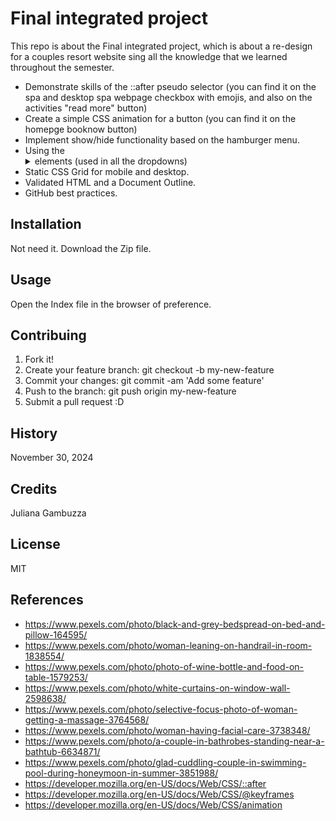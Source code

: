 # Final integrated project 

This repo is about the Final integrated project, which is about a re-design for a couples resort website sing all the knowledge that we learned throughout the semester.

- Demonstrate skills of the ::after pseudo selector (you can find it on the spa and desktop spa webpage checkbox with emojis, and also on the activities "read more" button)
- Create a simple CSS animation for a button (you can find it on the homepge booknow button)
- Implement show/hide functionality based on the hamburger menu.
- Using the <details> and <summary> elements (used in all the dropdowns)
- Static CSS Grid for mobile and desktop.
- Validated HTML and a Document Outline.
- GitHub best practices.

## Installation
Not need it. Download the Zip file.

## Usage
Open the Index file in the browser of preference.

## Contribuing
1. Fork it!
2. Create your feature branch: git checkout -b my-new-feature
3. Commit your changes: git commit -am 'Add some feature'
4. Push to the branch: git push origin my-new-feature
5. Submit a pull request :D

## History
November 30, 2024

## Credits
Juliana Gambuzza

## License
MIT

## References
- https://www.pexels.com/photo/black-and-grey-bedspread-on-bed-and-pillow-164595/
- https://www.pexels.com/photo/woman-leaning-on-handrail-in-room-1838554/
- https://www.pexels.com/photo/photo-of-wine-bottle-and-food-on-table-1579253/
- https://www.pexels.com/photo/white-curtains-on-window-wall-2598638/
- https://www.pexels.com/photo/selective-focus-photo-of-woman-getting-a-massage-3764568/
- https://www.pexels.com/photo/woman-having-facial-care-3738348/
- https://www.pexels.com/photo/a-couple-in-bathrobes-standing-near-a-bathtub-6634871/
- https://www.pexels.com/photo/glad-cuddling-couple-in-swimming-pool-during-honeymoon-in-summer-3851988/
- https://developer.mozilla.org/en-US/docs/Web/CSS/::after
- https://developer.mozilla.org/en-US/docs/Web/CSS/@keyframes
- https://developer.mozilla.org/en-US/docs/Web/CSS/animation
